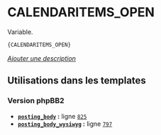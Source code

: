 # CALENDARITEMS_OPEN


Variable.

```html
{CALENDARITEMS_OPEN}
```

[*Ajouter une description*](https://fa-tvars.appspot.com/var/CALENDARITEMS_OPEN)

## Utilisations dans les templates

### Version phpBB2
* __[`posting_body`](../tpl/var/subsilver/posting_body.md#readme) :__ ligne [`825`](../tpl/src/subsilver/posting_body.tpl#L825)
* __[`posting_body_wysiwyg`](../tpl/var/subsilver/posting_body_wysiwyg.md#readme) :__ ligne [`797`](../tpl/src/subsilver/posting_body_wysiwyg.tpl#L797)